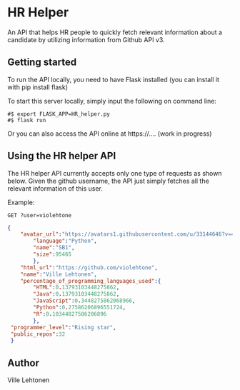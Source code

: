# HR Helper
An API that helps HR people to quickly fetch relevant information about a candidate by utilizing information from Github API v3.

## Getting started
To run the API locally, you need to have Flask installed (you can install it with pip install flask)

To start this server locally, simply input the following on command line:
```
#$ export FLASK_APP=HR_helper.py
#$ flask run
```

Or you can also access the API online at https://.... (work in progress)

## Using the HR helper API
The HR helper API currently accepts only one type of requests as shown below. Given the github username, the API just simply fetches all the relevant information of this user.

Example:
```
GET ?user=violehtone
```

```json
{
    "avatar_url":"https://avatars1.githubusercontent.com/u/33144646?v=4","biggest_repo": {
        "language":"Python",
        "name":"SB1",
        "size":95465
        },
    "html_url":"https://github.com/violehtone",
    "name":"Ville Lehtonen",
    "percentage_of_programming_languages_used":{
        "HTML":0.13793103448275862,
        "Java":0.13793103448275862,
        "JavaScript":0.3448275862068966,
        "Python":0.27586206896551724,
        "R":0.10344827586206896
        },
 "programmer_level":"Rising star",
 "public_repos":32
 }
```

## Author
Ville Lehtonen